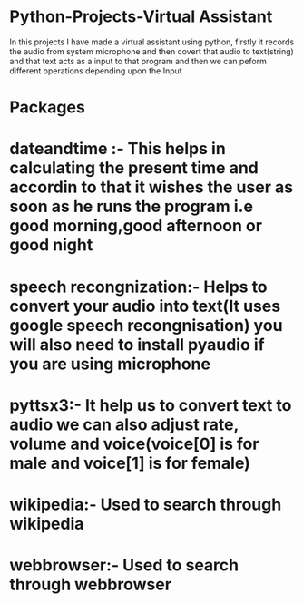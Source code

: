 # Python-Projects-Virtual Assistant
In this projects I have made a virtual assistant using python,
firstly it records the audio from system microphone and then covert that audio to text(string) and that text acts as a input to that program and then we can peform different operations depending upon the Input
# Packages

# dateandtime :- This helps in calculating the present time and accordin to that it wishes the user as soon as he runs the program i.e good morning,good afternoon or good night 

# speech recongnization:- Helps to convert your audio into text(It uses google speech recongnisation) you will also need to install pyaudio if you are using microphone

# pyttsx3:- It help us to convert text to audio we can also adjust rate, volume and voice(voice[0] is for male and voice[1] is for female)

# wikipedia:- Used to search through wikipedia

# webbrowser:- Used to search through webbrowser
